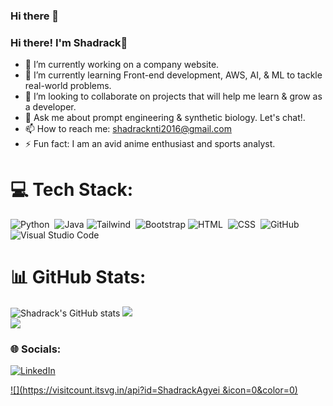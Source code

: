 ### Hi there 👋

<!--
**ShadrackAgyei/ShadrackAgyei** is a ✨ _special_ ✨ repository because its `README.md` (this file) appears on your GitHub profile.
-->

### Hi there! I'm Shadrack👋

- 🔭 I’m currently working on a company website.
- 🌱 I’m currently learning Front-end development, AWS, AI, & ML to tackle real-world problems.
- 👯 I’m looking to collaborate on projects that will help me learn & grow as a developer.
- 💬 Ask me about prompt engineering & synthetic biology. Let's chat!.
- 📫 How to reach me: shadracknti2016@gmail.com
- ⚡ Fun fact: I am an avid anime enthusiast and sports analyst.



# 💻 Tech Stack:
![Python](https://img.shields.io/badge/-Python-05122A?style=flat&logo=python)&nbsp;
![Java](https://img.shields.io/badge/java-%23ED8B00.svg?style=for-the-badge&logo=openjdk&logoColor=white)
![Tailwind](https://img.shields.io/badge/-tailwindcss-05122A?style=flat&logo=tailwindcss)&nbsp;
![Bootstrap](https://img.shields.io/badge/-Bootstrap-05122A?style=flat&logo=bootstrap&logoColor=563D7C) 
![HTML](https://img.shields.io/badge/-HTML-05122A?style=flat&logo=HTML5)&nbsp;
![CSS](https://img.shields.io/badge/-CSS-05122A?style=flat&logo=CSS3&logoColor=1572B6)&nbsp;
![GitHub](https://img.shields.io/badge/-GitHub-05122A?style=flat&logo=github)&nbsp;
![Visual Studio Code](https://img.shields.io/badge/-Visual%20Studio%20Code-05122A?style=flat&logo=visual-studio-code&logoColor=007ACC)&nbsp;

# 📊 GitHub Stats:
![Shadrack's GitHub stats](https://github-readme-stats.vercel.app/api?username=ShadrackAgyei&theme=dark&show_icons=true)
![](https://github-readme-streak-stats.herokuapp.com/?user=ShadrackAgyei&theme=dark&hide_border=false)<br/>
![](https://github-readme-stats.vercel.app/api/top-langs/?username=ShadrackAgyei&theme=dark&hide_border=false&include_all_commits=true&count_private=false&layout=compact)


### 🌐 Socials:
[![LinkedIn](https://img.shields.io/badge/LinkedIn-%230077B5.svg?logo=linkedin&logoColor=white)](https://linkedin.com/in/shadracknti)


[![](https://visitcount.itsvg.in/api?id=ShadrackAgyei
&icon=0&color=0)](https://visitcount.itsvg.in)
